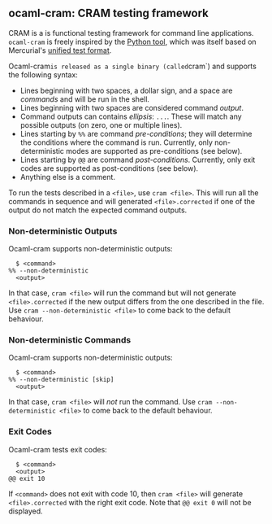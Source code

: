 ## ocaml-cram: CRAM testing framework

CRAM is a is functional testing framework for command line
applications. `ocaml-cram` is freely inspired by the [Python
tool](https://bitheap.org/cram/), which was itself based on
Mercurial's [unified test
format](https://www.selenic.com/blog/?p=663).

Ocaml-cram` is released as a single binary (called `cram`) and
supports the following syntax:

- Lines beginning with two spaces, a dollar sign, and a space are
  *commands* and will be run in the shell.
- Lines beginning with two spaces are considered command *output*.
- Command outputs can contains *ellipsis*: `...`. These will
  match any possible outputs (on zero, one or multiple lines).
- Lines starting by `%%` are command *pre-conditions*; they will
  determine the conditions where the command is run. Currently, only
  non-deterministic modes are supported as pre-conditions (see below).
- Lines starting by `@@` are command *post-conditions*. Currently,
  only exit codes are supported as post-conditions (see below).
- Anything else is a comment.

To run the tests described in a `<file>`, use `cram <file>`. This will
run all the commands in sequence and will generated `<file>.corrected`
if one of the output do not match the expected command outputs.

### Non-deterministic Outputs

Ocaml-cram supports non-deterministic outputs:

```
  $ <command>
%% --non-deterministic
  <output>
```

In that case, `cram <file>` will run the command but will not
generate `<file>.corrected` if the new output differs from the one
described in the file. Use `cram --non-deterministic <file>` to come
back to the default behaviour.

### Non-deterministic Commands

Ocaml-cram supports non-deterministic outputs:

```
  $ <command>
%% --non-deterministic [skip]
  <output>
```

In that case, `cram <file>` will *not* run the command. Use `cram
--non-deterministic <file>` to come back to the default behaviour.

### Exit Codes

Ocaml-cram tests exit codes:

```
  $ <command>
  <output>
@@ exit 10
```

If `<command>` does not exit with code 10, then `cram <file>` will
generate `<file>.corrected` with the right exit code. Note that `@@
exit 0` will not be displayed.
